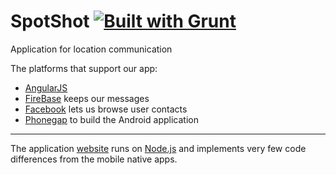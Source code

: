 SpotShot [![Built with Grunt](https://cdn.gruntjs.com/builtwith.png)](http://gruntjs.com/)
=========

Application for location communication

The platforms that support our app:

* [AngularJS](http://angularjs.org/)
* [FireBase](https://www.firebase.com/) keeps our messages
* [Facebook](https://developers.facebook.com/) lets us browse user contacts
* [Phonegap](http://phonegap.com/) to build the Android application

---------
The application [website](http://spot-shot-app.herokuapp.com) runs on [Node.js](http://nodejs.org/) and implements very few code differences from the mobile native apps.


